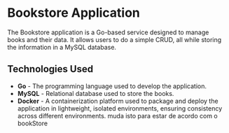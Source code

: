 # Bookstore Application

The Bookstore application is a Go-based service designed to manage books and their data. It allows users to do a simple CRUD, all while storing the information in a MySQL database.

## Technologies Used

- **Go** - The programming language used to develop the application.
- **MySQL** - Relational database used to store the books.
- **Docker** - A containerization platform used to package and deploy the application in lightweight, isolated environments, ensuring consistency across different environments. muda isto para estar de acordo com o bookStore
